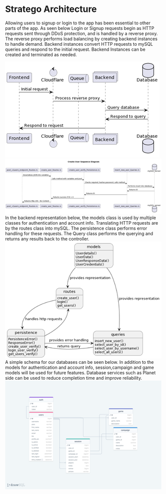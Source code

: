 # Stratego Architecture
Allowing users to signup or login to the app has been essential to other parts of the app. 
As seen below Login or Signup requests begin as HTTP requests sent through DDoS protection, and is handled by a reverse proxy.
The reverse proxy performs load balancing by creating backend instances to handle demand. Backend instances convert HTTP requests to mySQL queries and respond to the initial request.
Backend Instances can be created and terminated as needed.

![Sequence UML](images/SeqUML.png)
![Additional Sequence UML](images/SeqUML2.png)
In the backend representation below, the models class is used by multiple classes for authentication and account info.
Translating HTTP requests are by the routes class into mySQL. The persistence class performs error handling for these requests. 
The Query class performs the querying and returns any results back to the controller.
![Class UML](images/ClassUML1.png)
A simple schema for our databases can be seen below. In addition to the models for authentication and account info, session,campaign and game models will be used for future features.
Database services such as Planet side can be used to reduce completion time and improve reliability.
![Entity Relationship Diagram](images/ERD.png)
